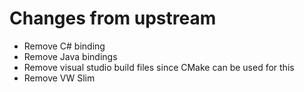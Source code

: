 # Changes from upstream

- Remove C# binding
- Remove Java bindings
- Remove visual studio build files since CMake can be used for this
- Remove VW Slim
